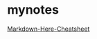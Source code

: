 # mynotes
[Markdown-Here-Cheatsheet](https://github.com/adam-p/markdown-here/wiki/Markdown-Here-Cheatsheet)

